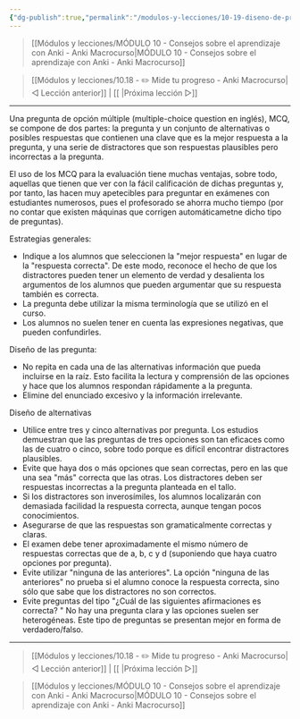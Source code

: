 ```yaml
---
{"dg-publish":true,"permalink":"/modulos-y-lecciones/10-19-diseno-de-preguntas-tipo-test-eficaces-anki-macrocurso/","noteIcon":"","updated":"2024-05-15T22:20:31.684+02:00"}
---
```



> [[Módulos y lecciones/MÓDULO 10 - Consejos sobre el aprendizaje con Anki - Anki Macrocurso\|MÓDULO 10 - Consejos sobre el aprendizaje con Anki - Anki Macrocurso]]

> [[Módulos y lecciones/10.18 - ✏️ Mide tu progreso - Anki Macrocurso\|◁ Lección anterior]] | [[ \|Próxima lección ▷]]

---

Una pregunta de opción múltiple (multiple-choice question en inglés), MCQ, se compone de dos partes: la pregunta y un conjunto de alternativas o posibles respuestas que contienen una clave que es la mejor respuesta a la pregunta, y una serie de distractores que son respuestas plausibles pero incorrectas a la pregunta.

El uso de los MCQ para la evaluación tiene muchas ventajas, sobre todo, aquellas que tienen que ver con la fácil calificación de dichas preguntas y, por tanto, las hacen muy apetecibles para preguntar en exámenes con estudiantes numerosos, pues el profesorado se ahorra mucho tiempo (por no contar que existen máquinas que corrigen automáticametne dicho tipo de preguntas).


Estrategias generales: 

- Indique a los alumnos que seleccionen la "mejor respuesta" en lugar de la "respuesta correcta". De este modo, reconoce el hecho de que los distractores pueden tener un elemento de verdad y desalienta los argumentos de los alumnos que pueden argumentar que su respuesta también es correcta.
- La pregunta debe utilizar la misma terminología que se utilizó en el curso.
- Los alumnos no suelen tener en cuenta las expresiones negativas, que pueden confundirles.

Diseño de las pregunta:
- No repita en cada una de las alternativas información que pueda incluirse en la raíz. Esto facilita la lectura y comprensión de las opciones y hace que los alumnos respondan rápidamente a la pregunta.
- Elimine del enunciado excesivo y la información irrelevante. 

Diseño de alternativas
- Utilice entre tres y cinco alternativas por pregunta. Los estudios demuestran que las preguntas de tres opciones son tan eficaces como las de cuatro o cinco, sobre todo porque es difícil encontrar distractores plausibles.
- Evite que haya dos o más opciones que sean correctas, pero en las que una sea "más" correcta que las otras. Los distractores deben ser respuestas incorrectas a la pregunta planteada en el tallo.
- Si los distractores son inverosímiles, los alumnos localizarán con demasiada facilidad la respuesta correcta, aunque tengan pocos conocimientos. 
- Asegurarse de que las respuestas son gramaticalmente correctas y claras.
- El examen debe tener aproximadamente el mismo número de respuestas correctas que de a, b, c y d (suponiendo que haya cuatro opciones por pregunta).
- Evite utilizar "ninguna de las anteriores". La opción "ninguna de las anteriores" no prueba si el alumno conoce la respuesta correcta, sino sólo que sabe que los distractores no son correctos.
- Evite preguntas del tipo "¿Cuál de las siguientes afirmaciones es correcta? " No hay una pregunta clara y las opciones suelen ser heterogéneas. Este tipo de preguntas se presentan mejor en forma de verdadero/falso.


---

> [[Módulos y lecciones/10.18 - ✏️ Mide tu progreso - Anki Macrocurso\|◁ Lección anterior]] | [[ \|Próxima lección ▷]]

> [[Módulos y lecciones/MÓDULO 10 - Consejos sobre el aprendizaje con Anki - Anki Macrocurso\|MÓDULO 10 - Consejos sobre el aprendizaje con Anki - Anki Macrocurso]]